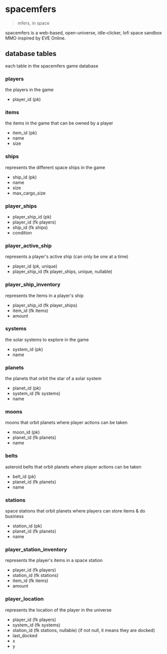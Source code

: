# spacemfers

> mfers, in space

spacemfers is a web-based, open-universe, idle-clicker, lofi space sandbox MMO inspired by EVE Online.

## database tables

each table in the spacemfers game database

### players
the players in the game

- player_id (pk)

### items
the items in the game that can be owned by a player

- item_id (pk)
- name
- size

### ships
represents the different space ships in the game

- ship_id (pk)
- name
- size
- max_cargo_size

### player_ships

- player_ship_id (pk)
- player_id (fk players)
- ship_id (fk ships)
- condition

### player_active_ship
represents a player's active ship (can only be one at a time)

- player_id (pk, unique)
- player_ship_id (fk player_ships, unique, nullable)

### player_ship_inventory
represents the items in a player's ship

- player_ship_id (fk player_ships)
- item_id (fk items)
- amount

### systems
the solar systems to explore in the game

- system_id (pk)
- name

### planets
the planets that orbit the star of a solar system

- planet_id (pk)
- system_id (fk systems)
- name

### moons
moons that orbit planets where player actions can be taken

- moon_id (pk)
- planet_id (fk planets)
- name

### belts
asteroid belts that orbit planets where player actions can be taken

- belt_id (pk)
- planet_id (fk planets)
- name

### stations
space stations that orbit planets where players can store items & do business

- station_id (pk)
- planet_id (fk planets)
- name

### player_station_inventory
represents the player's items in a space station

- player_id (fk players)
- station_id (fk stations)
- item_id (fk items)
- amount

### player_location
represents the location of the player in the universe

- player_id (fk players)
- system_id (fk systems)
- station_id (fk stations, nullable) (if not null, it means they are docked)
- last_docked
- x
- y
